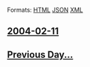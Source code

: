 
Formats: [HTML](2004/02/11/index.html)  [JSON](2004/02/11/index.json)  [XML](2004/02/11/index.xml)  

## [2004-02-11](/news/2004/02/11/index.md)

## [Previous Day...](/news/2004/02/10/index.md)

